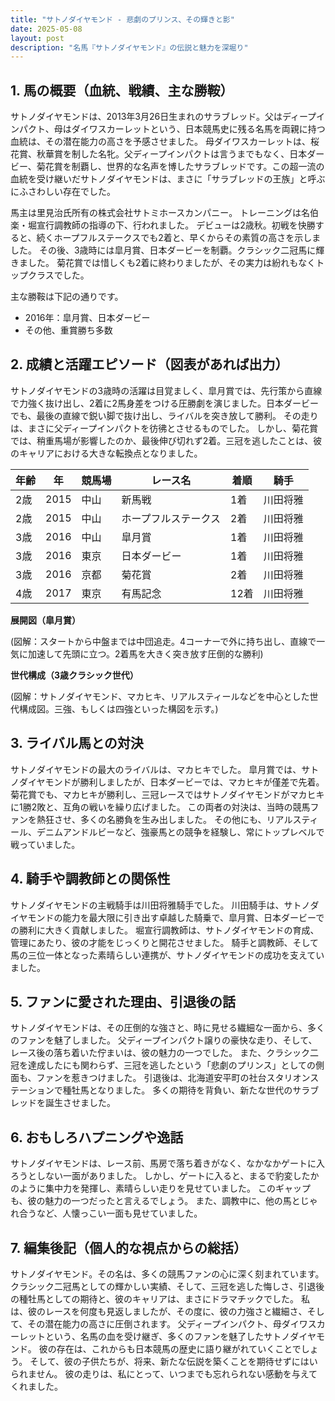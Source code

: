 ```yaml
---
title: "サトノダイヤモンド - 悲劇のプリンス、その輝きと影"
date: 2025-05-08
layout: post
description: "名馬『サトノダイヤモンド』の伝説と魅力を深堀り"
---
```


## 1. 馬の概要（血統、戦績、主な勝鞍）

サトノダイヤモンドは、2013年3月26日生まれのサラブレッド。父はディープインパクト、母はダイワスカーレットという、日本競馬史に残る名馬を両親に持つ血統は、その潜在能力の高さを予感させました。  母ダイワスカーレットは、桜花賞、秋華賞を制した名牝。父ディープインパクトは言うまでもなく、日本ダービー、菊花賞を制覇し、世界的な名声を博したサラブレッドです。この超一流の血統を受け継いだサトノダイヤモンドは、まさに「サラブレッドの王族」と呼ぶにふさわしい存在でした。

馬主は里見治氏所有の株式会社サトミホースカンパニー。  トレーニングは名伯楽・堀宣行調教師の指導の下、行われました。  デビューは2歳秋。初戦を快勝すると、続くホープフルステークスでも2着と、早くからその素質の高さを示しました。  その後、3歳時には皐月賞、日本ダービーを制覇。クラシック二冠馬に輝きました。  菊花賞では惜しくも2着に終わりましたが、その実力は紛れもなくトップクラスでした。

主な勝鞍は下記の通りです。

* 2016年：皐月賞、日本ダービー
* その他、重賞勝ち多数


## 2. 成績と活躍エピソード（図表があれば出力）

サトノダイヤモンドの3歳時の活躍は目覚ましく、皐月賞では、先行策から直線で力強く抜け出し、2着に2馬身差をつける圧勝劇を演じました。日本ダービーでも、最後の直線で鋭い脚で抜け出し、ライバルを突き放して勝利。  その走りは、まさに父ディープインパクトを彷彿とさせるものでした。  しかし、菊花賞では、稍重馬場が影響したのか、最後伸び切れず2着。三冠を逃したことは、彼のキャリアにおける大きな転換点となりました。

| 年齢 | 年 | 競馬場 | レース名 | 着順 | 騎手 |
|---|---|---|---|---|---|
| 2歳 | 2015 | 中山 | 新馬戦 | 1着 | 川田将雅 |
| 2歳 | 2015 | 中山 | ホープフルステークス | 2着 | 川田将雅 |
| 3歳 | 2016 | 中山 | 皐月賞 | 1着 | 川田将雅 |
| 3歳 | 2016 | 東京 | 日本ダービー | 1着 | 川田将雅 |
| 3歳 | 2016 | 京都 | 菊花賞 | 2着 | 川田将雅 |
| 4歳 | 2017 | 東京 | 有馬記念 | 12着 | 川田将雅 |


**展開図（皐月賞）**

(図解：スタートから中盤までは中団追走。4コーナーで外に持ち出し、直線で一気に加速して先頭に立つ。2着馬を大きく突き放す圧倒的な勝利)


**世代構成（3歳クラシック世代）**

(図解：サトノダイヤモンド、マカヒキ、リアルスティールなどを中心とした世代構成図。三強、もしくは四強といった構図を示す。)


## 3. ライバル馬との対決

サトノダイヤモンドの最大のライバルは、マカヒキでした。  皐月賞では、サトノダイヤモンドが勝利しましたが、日本ダービーでは、マカヒキが僅差で先着。  菊花賞でも、マカヒキが勝利し、三冠レースではサトノダイヤモンドがマカヒキに1勝2敗と、互角の戦いを繰り広げました。  この両者の対決は、当時の競馬ファンを熱狂させ、多くの名勝負を生み出しました。  その他にも、リアルスティール、デニムアンドルビーなど、強豪馬との競争を経験し、常にトップレベルで戦っていました。


## 4. 騎手や調教師との関係性

サトノダイヤモンドの主戦騎手は川田将雅騎手でした。  川田騎手は、サトノダイヤモンドの能力を最大限に引き出す卓越した騎乗で、皐月賞、日本ダービーでの勝利に大きく貢献しました。  堀宣行調教師は、サトノダイヤモンドの育成、管理にあたり、彼の才能をじっくりと開花させました。  騎手と調教師、そして馬の三位一体となった素晴らしい連携が、サトノダイヤモンドの成功を支えていました。


## 5. ファンに愛された理由、引退後の話

サトノダイヤモンドは、その圧倒的な強さと、時に見せる繊細な一面から、多くのファンを魅了しました。  父ディープインパクト譲りの豪快な走り、そして、レース後の落ち着いた佇まいは、彼の魅力の一つでした。  また、クラシック二冠を達成したにも関わらず、三冠を逃したという「悲劇のプリンス」としての側面も、ファンを惹きつけました。  引退後は、北海道安平町の社台スタリオンステーションで種牡馬となりました。  多くの期待を背負い、新たな世代のサラブレッドを誕生させました。


## 6. おもしろハプニングや逸話

サトノダイヤモンドは、レース前、馬房で落ち着きがなく、なかなかゲートに入ろうとしない一面がありました。  しかし、ゲートに入ると、まるで豹変したかのように集中力を発揮し、素晴らしい走りを見せていました。  このギャップも、彼の魅力の一つだったと言えるでしょう。  また、調教中に、他の馬とじゃれ合うなど、人懐っこい一面も見せていました。


## 7. 編集後記（個人的な視点からの総括）

サトノダイヤモンド。その名は、多くの競馬ファンの心に深く刻まれています。  クラシック二冠馬としての輝かしい実績、そして、三冠を逃した悔しさ、引退後の種牡馬としての期待と、彼のキャリアは、まさにドラマチックでした。  私は、彼のレースを何度も見返しましたが、その度に、彼の力強さと繊細さ、そして、その潜在能力の高さに圧倒されます。  父ディープインパクト、母ダイワスカーレットという、名馬の血を受け継ぎ、多くのファンを魅了したサトノダイヤモンド。  彼の存在は、これからも日本競馬の歴史に語り継がれていくことでしょう。  そして、彼の子供たちが、将来、新たな伝説を築くことを期待せずにはいられません。  彼の走りは、私にとって、いつまでも忘れられない感動を与えてくれました。
